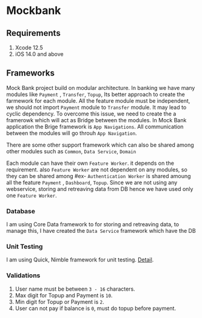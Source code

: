 # Mockbank

## Requirements
1. Xcode 12.5
2. iOS 14.0 and above

## Frameworks
Mock Bank project build on modular architecture.
In banking we have many modules like `Payment` , `Transfer`, `Topup`, Its better approach to create the farmework for each module. 
All the feature module must be independent, we should not import `Payment`  module to `Transfer` module. It may lead to cyclic dependency.
To overcome this issue, we need to create the a framerowk which will act as Bridge between the modules. In Mock Bank application the Brige framework is `App Navigations`.
All communication between the modules will go throuh `App Navigation`.

There are some other support framework which can also be shared among other modules such as `Common`, `Data Service`, `Domain`

Each module can have their own `Feature Worker`. it depends on the requirement. also `Feature Worker` are not dependent on any modules, so they can be shared among
#ex- `Authentication Worker` is shared amoung all the feature `Payment` , `Dashboard`, `Topup`. Since we are not using any webservice, storing and retreaving data from DB hence we have used only one `Feature Worker`.


### Database 
I am using Core Data framework to for storing and retreaving data, to manage this, I have created the `Data Service` framework which have the DB

### Unit Testing
I am using Quick, Nimble framework for unit testing. 
[Detail](_https://medium.com/mobil-dev/quick-and-nimble-5c90aa6b3d48_). 


### Validations
1. User name must be between `3 - 16` characters.
2. Max digit for Topup and Payment is `10`.
3. Min digit for Topup or Payment is `2`.
4. User can not pay if balance is `0`, must do topup before payment.
